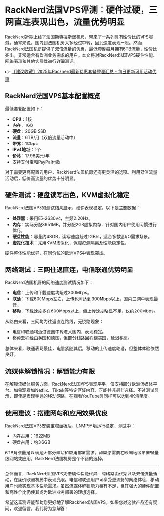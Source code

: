 # RackNerd法国VPS评测：硬件过硬，三网直连表现出色，流量优势明显

RackNerd近期上线了法国斯特拉斯堡机房，带来了一系列具有性价比的VPS服务。通常来说，国内到法国机房大多经过中转，因此速度表现一般。然而，RackNerd法国机房提供了双倍流量的优惠，最低套餐每月拥有6TB流量，性价比突出，非常适合有欧洲业务需求的用户。本文将对RackNerd法国VPS硬件性能、网络表现和其他实用性进行详细测评。

👉 [【建议收藏】2025年Racknerd最新优惠套餐整理汇总 - 每日更新可用活动优惠](https://bit.ly/Rack_Nerd)

## RackNerd法国VPS基本配置概览

最低套餐配置如下：

- **CPU**：1核  
- **内存**：1GB  
- **硬盘**：20GB SSD  
- **流量**：6TB/月（双倍流量活动中）  
- **带宽**：1Gbps  
- **IPv4地址**：1个  
- **价格**：17.98美元/年  
- 支持支付宝和PayPal付款

对于需要更高配置的用户，RackNerd法国机房还有更灵活的选项。利用双倍流量活动后，低价高流量的优势十分明显。

## 硬件测试：硬盘读写出色，KVM虚拟化稳定

RackNerd法国VPS的测试结果显示，硬件表现稳定。以下是主要数据：

- **处理器**：采用E5-2630v4，主频2.2GHz。  
- **内存**：实际分配3951MB，并分配2GB虚拟内存，针对国内用户使用习惯进行优化。  
- **硬盘性能**：容量约48GB，读写速度超过1GB/s，适合多数高I/O需求场景。  
- **虚拟化技术**：采用KVM虚拟化，保障资源隔离及性能稳定性。

硬件整体性能优异，在同价位的欧洲VPS中表现突出。

## 网络测试：三网往返直连，电信联通优势明显

RackNerd法国机房的网络速度测试情况如下：

- **电信**：上传和下载速度均超过300Mbps。  
- **联通**：下载600Mbps左右，上传也可达到300Mbps以上，国内三网中表现最佳。  
- **移动**：下载速度多在600Mbps以上，但上传速度略显不足，仅约200Mbps。

从路由来看，三网均为往返直连路线，无绕路现象：

- 电信和联通均通过德国中转进入国内，表现稳定。  
- 移动去程经由英国和德国，但部分线路回程绕美国，延迟稍高。

总体来看，联通表现最佳，电信紧随其后，移动的上传速度略逊，但整体体验依然良好。

## 流媒体解锁情况：解锁能力有限

在解锁流媒体服务方面，RackNerd法国VPS表现平平，仅支持部分欧洲流媒体平台。如需观看如Netflix、Tiktok等特定区域内容，可能并非最佳选择。不过测试显示，即使是表现稍逊的移动网络，在观看YouTube时同样可以达到4K清晰度。

## 使用建议：搭建网站和应用效果优良

RackNerd法国VPS安装宝塔面板后，LNMP环境运行稳定，测试中：

- 内存占用：1622MB  
- 硬盘占用：约3.6GB  

6TB月流量足以满足大部分建站和应用部署需求。如果您需要在欧洲地区布置轻量级网站或应用，RackNerd法国机房是个不错的选择。

---

总体而言，RackNerd法国VPS凭借硬件性能优异、网络路由优秀以及双倍流量活动，在廉价欧洲机房中表现亮眼。电信和联通用户可享受更流畅的网络体验，移动用户也能实现基本性能需求。虽然流媒体解锁能力稍有不足，但其强大的硬件配置和高性价比仍使其成为欧洲业务部署的理想选择。

希望这篇测评能帮助您更好地了解RackNerd法国VPS。如果您对这款产品还有疑问，欢迎留言，我们将为您解答！